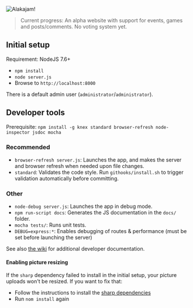 ![Alakajam!](https://raw.githubusercontent.com/mkalam-alami/alakajam/master/static/images/brand.png)

> Current progress: An alpha website with support for events, games and posts/comments. No voting system yet.

## Initial setup

Requirement: NodeJS 7.6+

* `npm install`
* `node server.js`
* Browse to `http://localhost:8000`

There is a default admin user (`administrator`/`administrator`).

## Developer tools

Prerequisite: `npm install -g knex standard browser-refresh node-inspector jsdoc mocha`

### Recommended

* `browser-refresh server.js`: Launches the app, and makes the server and browser refresh when needed upon file changes.
* `standard`: Validates the code style. Run `githooks/install.sh` to trigger validation automatically before committing.

### Other

* `node-debug server.js`: Launches the app in debug mode.
* `npm run-script docs`: Generates the JS documentation in the `docs/` folder.
* `mocha tests/`: Runs unit tests.
* `DEBUG=express:*`: Enables debugging of routes & performance (must be set before launching the server)

See also [the wiki](https://github.com/mkalam-alami/wejam/wiki) for additional developer documentation.

#### Enabling picture resizing

If the `sharp` dependency failed to install in the initial setup, your picture uploads won't be resized. If you want to fix that:

* Follow the instructions to install the [sharp dependencies](http://sharp.dimens.io/en/stable/install/)
* Run `nom install` again
